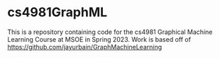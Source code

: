 # cs4981GraphML
This is a repository containing code for the cs4981 Graphical Machine Learning Course at MSOE in Spring 2023. Work is based off of https://github.com/jayurbain/GraphMachineLearning 
